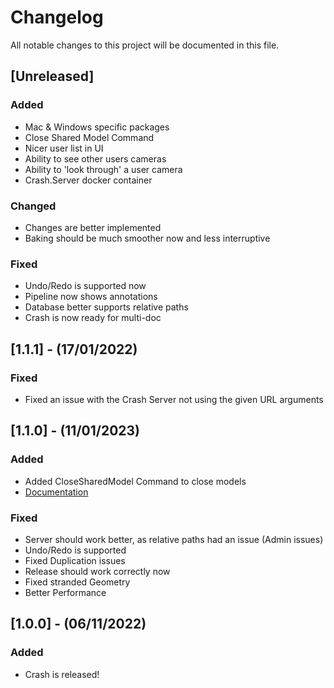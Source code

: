 # Changelog
All notable changes to this project will be documented in this file.

## [Unreleased]

### Added
- Mac & Windows specific packages
- Close Shared Model Command
- Nicer user list in UI
- Ability to see other users cameras
- Ability to 'look through' a user camera
- Crash.Server docker container

### Changed
- Changes are better implemented
- Baking should be much smoother now and less interruptive

### Fixed
- Undo/Redo is supported now
- Pipeline now shows annotations
- Database better supports relative paths
- Crash is now ready for multi-doc


## [1.1.1] - (17/01/2022)

### Fixed
- Fixed an issue with the Crash Server not using the given URL arguments


## [1.1.0] - (11/01/2023)

### Added
- Added CloseSharedModel Command to close models
- [Documentation]([url](https://rhinocrash.notion.site/rhinocrash/CRASH-6fdc9286ff33490487c6585b2f17c33d))

### Fixed
- Server should work better, as relative paths had an issue (Admin issues)
- Undo/Redo is supported
- Fixed Duplication issues
- Release should work correctly now
- Fixed stranded Geometry
- Better Performance


## [1.0.0] - (06/11/2022)

### Added
- Crash is released!
